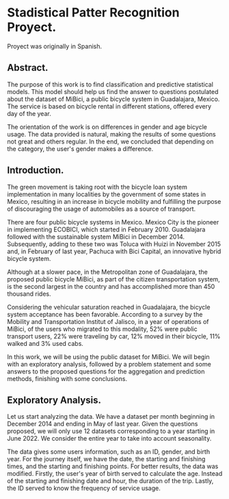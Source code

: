 # Stadistical Patter Recognition Proyect.
Proyect was originally in Spanish.

## Abstract.
The purpose of this work is to find classification and predictive statistical models. This model should help us find the answer to questions postulated about the dataset of MiBici, a public bicycle system in Guadalajara, Mexico. The service is based on bicycle rental in different stations, offered every day of the year.

The orientation of the work is on differences in gender and age bicycle usage. The data provided is natural, making the results of some questions not great and others regular. In the end, we concluded that depending on the category, the user's gender makes a difference. 


## Introduction.
The green movement is taking root with the bicycle loan system implementation in many localities by the government of some states in Mexico, resulting in an increase in bicycle mobility and fulfilling the purpose of discouraging the usage of automobiles as a source of transport. 

There are four public bicycle systems in Mexico. Mexico City is the pioneer in implementing ECOBICI, which started in February 2010. Guadalajara followed with the sustainable system MiBici in December 2014. Subsequently, adding to these two was Toluca with Huizi in November 2015 and, in February of last year, Pachuca with Bici Capital, an innovative hybrid bicycle system.

Although at a slower pace, in the Metropolitan zone of Guadalajara, the proposed public bicycle MiBici, as part of the citizen transportation system, is the second largest in the country and has accomplished more than 450 thousand rides.

Considering the vehicular saturation reached in Guadalajara, the bicycle system acceptance has been favorable. According to a survey by the Mobility and Transportation Institut of Jalisco, in a year of operations of MiBici, of the users who migrated to this modality, 52% were public transport users, 22% were traveling by car, 12% moved in their bicycle, 11% walked and 3% used cabs. 

In this work, we will be using the public dataset for MiBici. We will begin with an exploratory analysis, followed by a problem statement and some answers to the proposed questions for the aggregation and prediction methods, finishing with some conclusions.


## Exploratory Analysis.
Let us start analyzing the data. We have a dataset per month beginning in December 2014 and ending in May of last year. Given the questions proposed, we will only use 12 datasets corresponding to a year starting in June 2022. We consider the entire year to take into account seasonality.

The data gives some users information, such as an ID, gender, and birth year. For the journey itself, we have the date, the starting and finishing times, and the starting and finishing points. For better results, the data was modified. Firstly, the user's year of birth served to calculate the age. Instead of the starting and finishing date and hour, the duration of the trip. Lastly, the ID served to know the frequency of service usage.
